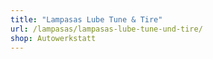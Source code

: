 ```yaml
---
title: "Lampasas Lube Tune & Tire"
url: /lampasas/lampasas-lube-tune-und-tire/
shop: Autowerkstatt
---
```

